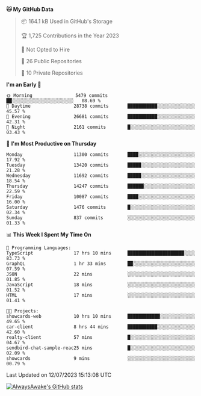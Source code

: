 <!--START_SECTION:waka-->
**🐱 My GitHub Data** 

> 📦 164.1 kB Used in GitHub's Storage 
 > 
> 🏆 1,725 Contributions in the Year 2023
 > 
> 🚫 Not Opted to Hire
 > 
> 📜 26 Public Repositories 
 > 
> 🔑 10 Private Repositories 
 > 
**I'm an Early 🐤** 

```text
🌞 Morning                5479 commits        ██░░░░░░░░░░░░░░░░░░░░░░░   08.69 % 
🌆 Daytime                28738 commits       ███████████░░░░░░░░░░░░░░   45.57 % 
🌃 Evening                26681 commits       ███████████░░░░░░░░░░░░░░   42.31 % 
🌙 Night                  2161 commits        █░░░░░░░░░░░░░░░░░░░░░░░░   03.43 % 
```
📅 **I'm Most Productive on Thursday** 

```text
Monday                   11300 commits       ████░░░░░░░░░░░░░░░░░░░░░   17.92 % 
Tuesday                  13420 commits       █████░░░░░░░░░░░░░░░░░░░░   21.28 % 
Wednesday                11692 commits       █████░░░░░░░░░░░░░░░░░░░░   18.54 % 
Thursday                 14247 commits       ██████░░░░░░░░░░░░░░░░░░░   22.59 % 
Friday                   10087 commits       ████░░░░░░░░░░░░░░░░░░░░░   16.00 % 
Saturday                 1476 commits        █░░░░░░░░░░░░░░░░░░░░░░░░   02.34 % 
Sunday                   837 commits         ░░░░░░░░░░░░░░░░░░░░░░░░░   01.33 % 
```


📊 **This Week I Spent My Time On** 

```text
💬 Programming Languages: 
TypeScript               17 hrs 10 mins      █████████████████████░░░░   83.73 % 
GraphQL                  1 hr 33 mins        ██░░░░░░░░░░░░░░░░░░░░░░░   07.59 % 
JSON                     22 mins             ░░░░░░░░░░░░░░░░░░░░░░░░░   01.85 % 
JavaScript               18 mins             ░░░░░░░░░░░░░░░░░░░░░░░░░   01.52 % 
HTML                     17 mins             ░░░░░░░░░░░░░░░░░░░░░░░░░   01.41 % 

🐱‍💻 Projects: 
showcards-web            10 hrs 10 mins      ████████████░░░░░░░░░░░░░   49.65 % 
car-client               8 hrs 44 mins       ███████████░░░░░░░░░░░░░░   42.60 % 
realty-client            57 mins             █░░░░░░░░░░░░░░░░░░░░░░░░   04.67 % 
sendbird-chat-sample-reac25 mins             █░░░░░░░░░░░░░░░░░░░░░░░░   02.09 % 
showcards                9 mins              ░░░░░░░░░░░░░░░░░░░░░░░░░   00.79 % 
```


 Last Updated on 12/07/2023 15:13:08 UTC
<!--END_SECTION:waka-->

[![AlwaysAwake's GitHub stats](https://github-readme-stats.vercel.app/api?username=AlwaysAwake&show_icons=true&theme=github_dark&count_private=true)](https://github.com/AlwaysAwake/AlwaysAwake)
